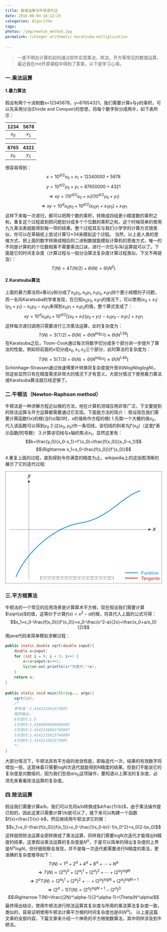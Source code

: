 ```yaml
---
title: 数值运算与牛顿迭代法
date: 2016-06-04 16:12:23
categories: Algorithm
tags: 
photos: /img/newton_method.jpg
permalink: /integer-arithmetic-karatsuba-multiplication

---
```


> 一直不明白计算机如何通过软件实现乘法，除法，开方等常见的数值运算，最近我在mit开源课程中得到了答案，以下是学习心得。

### 一.乘法运算
#### 1.暴力算法
假设有两个十进制数x=12345678，y=87654321，我们需要计算x与y的乘积，可以先采用分治(Divide and Conquer)的思想，将每个数字拆分成两半，如下表所示：

| 1234 | 5678 |
|:------:|:------:|
| $x_0$  | $x_1$  |

| 8765 | 4321 |
|:------:|:------:|
| $y_0$  |  $y_1$ |

很容易得到：$$x=10^{d/2}x_0+x_1=12340000+5678$$$$y=10^{d/2}y_0+y_1=87650000+4321$$$$\Rightarrow xy=(10^{d/2}x_0+x_1)(10^{d/2}y_0+y_1)$$$$\Rightarrow xy=10^dx_0y_0+10^{d/2}(x_0y_1+x_1y_0)+x_1y_1$$这样下来每一次递归，都可以把两个数的乘积，转换成四组更小精度数的乘积之和，重复这个过程直到把问题划分成多个个位数的乘积之和，这个时候简单的使用九九乘法表就能得到每一项的结果。整个过程其实与我们小学学的计算方式很类似，你可以在草稿纸上尝试计算12*34来模拟这个过程。
当然，以上是人类的思维方式，把上面的数字转换成相应的二进制数就能模拟计算机的思维方式，唯一的不同是计算机的个位数相乘不需要乘法口诀，进行一次位与(&)运算就可以了。下面是它的时间复杂度（计算过程与一般分治算法复杂度计算过程类似，下文不再提及）：$$T(N)=4T(N/2)+\Theta(N)=\Theta(N^2)$$
<!-- more -->
#### 2.Karatsuba算法
上面的暴力算法将x乘以y拆分成了$x_0y_0,x_0y_1,x_1y_0,x_1y_1$四个更小规模的子问题，而一名叫Karatsuba的学者发现，在已知$x_0y_0,x_1y_1$的情况下，可以使用$(x_0+x_1)(y_0+y_1)-x_0y_0-x_1y_1$来得到$x_0y_1+x_1y_0$的值，整个算式变成了：$$xy=10^dx_0y_0+10^{d/2}[(x_0+x_1)(y_0+y_1)-x_0y_0-x_1y_1]+x_1y_1$$这样每次递归调用只需要进行三次乘法运算，此时复杂度为：$$T(N)=3(T/2)+\Theta(N)=\Theta(N^{\log_23})\approx\Theta(N^{1.58})$$在Karatsuba之后，Toom-Cook通过每次将数字切分成多个部分进一步提升了算法的性能，例如将前面的x切分成$x_0,x_1,x_2$三个部分，此时算法的复杂度为：$$T(N)=5(T/3)+\Theta(N)=\Theta(N^{\log_35})\approx\Theta(N^{1.46})$$Schönhage–Strassen通过快速傅里叶转换将复杂度提升至$\Theta(NlogNloglogN)$，但这些显然只有在精度需求非常大的情况下才有意义。大部分情况下使用暴力算法或Karatsuba算法就已经足够了。
### 二.牛顿法（Newton-Raphson method）
牛顿法是一种求解方程近似根的方法，他在计算机领域应用非常广泛，下文要提到的除法运算与开方运算都需要通过它实现。下面是方法的简介：
假设现在我们需要计算函数f(x)的根(当f(x)取0时，x的值称作方程的根)
1.先取一个大概的值$x_0$，代入该函数可以得到$y_0$
2.过$(x_0,y_0)$作一条切线，该切线的斜率为$f'(x_0)$（这里$f'$表示函数$f$的导数）
3.计算该切线与x轴的焦点$x_1$，显然这里有：$$k=\frac{y_0}{x_0-x_1}=f'(x_0)=\frac{f(x_0)}{x_0-x_1}$$$$\Rightarrow x_1=x_0-\frac{f(x_0)}{f'(x_0)}$$
4.重复上面的过程，直到得到令你满意的精度为止。wikipedia上的这张图清晰的展示了它的迭代过程:

![newton_lteration.gif](/img/content/newton_lteration.gif)
### 三.平方根算法
牛顿法的一个常见的应用场景是计算算术平方根，现在假设我们需要计算$\sqrt{a}$的值，这等价于计算$f(x)=x^2-a$的根，将其代入上面的公式可得：$$x_1=x_0-\frac{f(x_0)}{f'(x_0)}=x_0-\frac{x^2-a}{2x}=\frac{x_0+a/x_0}{2}$$用java代码来简单模拟求解过程：
```java
public static double sqrt(double input){
    double x=input;
    for (int i = 0; i < 5; i++) {
        x=(x+input/x)>>1;
        System.out.println(i+"次迭代:"+x);
    }
    return x;
}

public static void main(String... args){
	sqrt(2d);
    /*
    参考值 :1.414213562373095
    程序输出:
    0次迭代:1.5
    1次迭代:1.4166666666666665
    2次迭代:1.4142156862745097
    3次迭代:1.4142135623746899
    4次迭代:1.414213562373095
    */
}
```
大部分情况下，牛顿法具有平方级的收敛性能，即每迭代一次，结果的有效数字将增加一倍，这意味着只需要logN次迭代就能得到N精度的结果。但我们不能说它的复杂度是对数级的，因为我们忽视$a/x_0$这项操作，要知道以上算法的复杂度，必须先来看看除法运算的复杂度。
### 四.除法运算
假设我们需要计算a/b，我们可以先将a/b转换成$a\frac{1}{b}$，由于乘法操作是已知的，因此这里只需要计算1/b就可以了，接下来可以构建一个函数$f(x)=\frac{1}{x}-b$，然后继续用牛顿法求它的根：$$x_1=x_0-\frac{f(x_0)}{f(x_1)}=x_0-\frac{1/x_0-b}{-1/x_0^2}=x_0(2-bx_0)$$这样就把除法运算全部转换成了乘法运算，同样我们需要logN次迭代才能得出N精度的结果，这里假设乘法运算的复杂度是$N^\alpha$，于是可以简单的得出复杂度的上界是$N^\alpha logN$，但仔细观察会发现，并不是每一次迭代都需要进行N精度的乘法，更准确的复杂度推导如下：$$T(N)=1^\alpha+2^\alpha+4^\alpha+8^\alpha+\cdots+N^\alpha$$$$\Rightarrow T(N)=(2^\alpha)^0+(2^\alpha)^1+(2^\alpha)^2+\cdots+(2^\alpha)^{logN}$$$$\Rightarrow 2^\alpha T(N)=(2^\alpha)^1+(2^\alpha)^2+\cdots+(2^\alpha)^{logN}+(2^\alpha)^{logN+1}$$$$\Rightarrow (2^\alpha-1)T(N)=(2^\alpha)^{logN+1}-(2^\alpha)^0$$$$\Rightarrow T(N)=\frac{(2N)^\alpha-1}{2^\alpha-1}=\Theta(N^\alpha)$$最终得出结论，使用牛顿法进行除法运算其复杂度与所用的乘法算法复杂度一致，类似的，容易证明使用牛顿法计算平方根的时间复杂度也是$\Theta(N^\alpha)$。
以上是这篇文章的全部内容，下篇文章来介绍一个神奇的平方根倒数算法，其中同样涉及到牛顿法。












